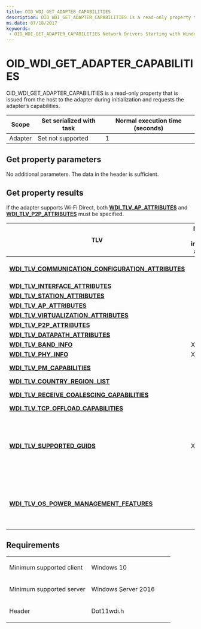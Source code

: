 ```yaml
---
title: OID_WDI_GET_ADAPTER_CAPABILITIES
description: OID_WDI_GET_ADAPTER_CAPABILITIES is a read-only property that is issued from the host to the adapter during initialization and requests the adapter’s capabilities.
ms.date: 07/18/2017
keywords:
 - OID_WDI_GET_ADAPTER_CAPABILITIES Network Drivers Starting with Windows Vista
---
```


# OID\_WDI\_GET\_ADAPTER\_CAPABILITIES


OID\_WDI\_GET\_ADAPTER\_CAPABILITIES is a read-only property that is issued from the host to the adapter during initialization and requests the adapter’s capabilities.

| Scope   | Set serialized with task | Normal execution time (seconds) |
|---------|--------------------------|---------------------------------|
| Adapter | Set not supported        | 1                               |

 

## Get property parameters


No additional parameters. The data in the header is sufficient.
## Get property results


If the adapter supports Wi-Fi Direct, both [**WDI\_TLV\_AP\_ATTRIBUTES**](./wdi-tlv-ap-attributes.md) and [**WDI\_TLV\_P2P\_ATTRIBUTES**](./wdi-tlv-p2p-attributes.md) must be specified.

<table>
<colgroup>
<col width="25%" />
<col width="25%" />
<col width="25%" />
<col width="25%" />
</colgroup>
<thead>
<tr class="header">
<th>TLV</th>
<th>Multiple TLV instances allowed</th>
<th>Optional</th>
<th>Description</th>
</tr>
</thead>
<tbody>
<tr class="odd">
<td><a href="/windows-hardware/drivers/network/wdi-tlv-communication-configuration-attributes" data-raw-source="[&lt;strong&gt;WDI_TLV_COMMUNICATION_CONFIGURATION_ATTRIBUTES&lt;/strong&gt;](./wdi-tlv-communication-configuration-attributes.md)"><strong>WDI_TLV_COMMUNICATION_CONFIGURATION_ATTRIBUTES</strong></a></td>
<td></td>
<td>X</td>
<td>Host-adapter communication protocol configuration attributes.</td>
</tr>
<tr class="even">
<td><a href="/windows-hardware/drivers/network/wdi-tlv-interface-attributes" data-raw-source="[&lt;strong&gt;WDI_TLV_INTERFACE_ATTRIBUTES&lt;/strong&gt;](./wdi-tlv-interface-attributes.md)"><strong>WDI_TLV_INTERFACE_ATTRIBUTES</strong></a></td>
<td></td>
<td></td>
<td>Interface attributes.</td>
</tr>
<tr class="odd">
<td><a href="/windows-hardware/drivers/network/wdi-tlv-station-attributes" data-raw-source="[&lt;strong&gt;WDI_TLV_STATION_ATTRIBUTES&lt;/strong&gt;](./wdi-tlv-station-attributes.md)"><strong>WDI_TLV_STATION_ATTRIBUTES</strong></a></td>
<td></td>
<td></td>
<td>Station attributes.</td>
</tr>
<tr class="even">
<td><a href="/windows-hardware/drivers/network/wdi-tlv-ap-attributes" data-raw-source="[&lt;strong&gt;WDI_TLV_AP_ATTRIBUTES&lt;/strong&gt;](./wdi-tlv-ap-attributes.md)"><strong>WDI_TLV_AP_ATTRIBUTES</strong></a></td>
<td></td>
<td>X</td>
<td>Access point attributes.</td>
</tr>
<tr class="odd">
<td><a href="/windows-hardware/drivers/network/wdi-tlv-virtualization-attributes" data-raw-source="[&lt;strong&gt;WDI_TLV_VIRTUALIZATION_ATTRIBUTES&lt;/strong&gt;](./wdi-tlv-virtualization-attributes.md)"><strong>WDI_TLV_VIRTUALIZATION_ATTRIBUTES</strong></a></td>
<td></td>
<td>X</td>
<td>Virtualization attributes.</td>
</tr>
<tr class="even">
<td><a href="/windows-hardware/drivers/network/wdi-tlv-p2p-attributes" data-raw-source="[&lt;strong&gt;WDI_TLV_P2P_ATTRIBUTES&lt;/strong&gt;](./wdi-tlv-p2p-attributes.md)"><strong>WDI_TLV_P2P_ATTRIBUTES</strong></a></td>
<td></td>
<td>X</td>
<td>The Wi-Fi Direct attributes.</td>
</tr>
<tr class="odd">
<td><a href="/windows-hardware/drivers/network/wdi-tlv-datapath-attributes" data-raw-source="[&lt;strong&gt;WDI_TLV_DATAPATH_ATTRIBUTES&lt;/strong&gt;](./wdi-tlv-datapath-attributes.md)"><strong>WDI_TLV_DATAPATH_ATTRIBUTES</strong></a></td>
<td></td>
<td>X</td>
<td>Datapath attributes.</td>
</tr>
<tr class="even">
<td><a href="/windows-hardware/drivers/network/wdi-tlv-band-info" data-raw-source="[&lt;strong&gt;WDI_TLV_BAND_INFO&lt;/strong&gt;](./wdi-tlv-band-info.md)"><strong>WDI_TLV_BAND_INFO</strong></a></td>
<td>X</td>
<td>X</td>
<td>Band information.</td>
</tr>
<tr class="odd">
<td><a href="/windows-hardware/drivers/network/wdi-tlv-phy-info" data-raw-source="[&lt;strong&gt;WDI_TLV_PHY_INFO&lt;/strong&gt;](./wdi-tlv-phy-info.md)"><strong>WDI_TLV_PHY_INFO</strong></a></td>
<td>X</td>
<td>X</td>
<td>PHY information.</td>
</tr>
<tr class="even">
<td><a href="/windows-hardware/drivers/network/wdi-tlv-pm-capabilities" data-raw-source="[&lt;strong&gt;WDI_TLV_PM_CAPABILITIES&lt;/strong&gt;](./wdi-tlv-pm-capabilities.md)"><strong>WDI_TLV_PM_CAPABILITIES</strong></a></td>
<td></td>
<td>X</td>
<td>Power management capabilities.</td>
</tr>
<tr class="odd">
<td><a href="/windows-hardware/drivers/network/wdi-tlv-country-region-list" data-raw-source="[&lt;strong&gt;WDI_TLV_COUNTRY_REGION_LIST&lt;/strong&gt;](./wdi-tlv-country-region-list.md)"><strong>WDI_TLV_COUNTRY_REGION_LIST</strong></a></td>
<td></td>
<td>X</td>
<td>Country or region codes.</td>
</tr>
<tr class="even">
<td><a href="/windows-hardware/drivers/network/wdi-tlv-receive-coalescing-capabilities" data-raw-source="[&lt;strong&gt;WDI_TLV_RECEIVE_COALESCING_CAPABILITIES&lt;/strong&gt;](./wdi-tlv-receive-coalescing-capabilities.md)"><strong>WDI_TLV_RECEIVE_COALESCING_CAPABILITIES</strong></a></td>
<td></td>
<td>X</td>
<td>Hardware assisted receive filter capabilities.</td>
</tr>
<tr class="odd">
<td><a href="/windows-hardware/drivers/network/wdi-tlv-tcp-offload-capabilities" data-raw-source="[&lt;strong&gt;WDI_TLV_TCP_OFFLOAD_CAPABILITIES&lt;/strong&gt;](./wdi-tlv-tcp-offload-capabilities.md)"><strong>WDI_TLV_TCP_OFFLOAD_CAPABILITIES</strong></a></td>
<td></td>
<td>X</td>
<td>TCP/IP offload capabilities.</td>
</tr>
<tr class="even">
<td><p><a href="/windows-hardware/drivers/network/wdi-tlv-supported-guids" data-raw-source="[&lt;strong&gt;WDI_TLV_SUPPORTED_GUIDS&lt;/strong&gt;](./wdi-tlv-supported-guids.md)"><strong>WDI_TLV_SUPPORTED_GUIDS</strong></a></p></td>
<td><p>X</p></td>
<td><p>X</p></td>
<td><p>Added in Windows 10, version 1607, WDI version 1.0.21.</p>
<p>A list of GUIDs that are passed on to NDIS when WDI is queried for <a href="/windows-hardware/drivers/network/oid-gen-supported-guids" data-raw-source="[OID_GEN_SUPPORTED_GUIDS](./oid-gen-supported-guids.md)">OID_GEN_SUPPORTED_GUIDS</a>.</p></td>
</tr>
<tr class="odd">
<td><p><a href="wdi-tlv-os-power-management-features.md" data-raw-source="[&lt;strong&gt;WDI_TLV_OS_POWER_MANAGEMENT_FEATURES&lt;/strong&gt;](wdi-tlv-os-power-management-features.md)"><strong>WDI_TLV_OS_POWER_MANAGEMENT_FEATURES</strong></a></p></td>
<td></td>
<td></td>
<td><p>Added in Windows 10, version 1803, WDI version 1.1.6.</p>
<p>Used to enable advanced OS power management features.</p>
</td>
</tr>
</tbody>
</table>

 

## Requirements

<table>
<colgroup>
<col width="50%" />
<col width="50%" />
</colgroup>
<tbody>
<tr class="odd">
<td><p>Minimum supported client</p></td>
<td><p>Windows 10</p></td>
</tr>
<tr class="even">
<td><p>Minimum supported server</p></td>
<td><p>Windows Server 2016</p></td>
</tr>
<tr class="odd">
<td><p>Header</p></td>
<td>Dot11wdi.h</td>
</tr>
</tbody>
</table>

